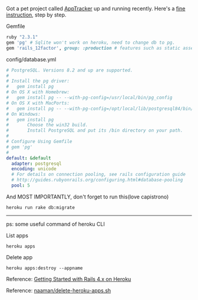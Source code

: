 Got a pet project called [AppTracker](https://itunesapptracker.herokuapp.com/apps) up and running recently. Here's a [fine instruction](https://devcenter.heroku.com/articles/getting-started-with-rails4), step by step. 

Gemfile
```ruby
ruby "2.3.1"
gem 'pg' # Sqlite won't work on heroku, need to change db to pg.
gem 'rails_12factor', group: :production # features such as static asset serving and logging on Heroku 
```

config/database.yml
```yml
# PostgreSQL. Versions 8.2 and up are supported.
#
# Install the pg driver:
#   gem install pg
# On OS X with Homebrew:
#   gem install pg -- --with-pg-config=/usr/local/bin/pg_config
# On OS X with MacPorts:
#   gem install pg -- --with-pg-config=/opt/local/lib/postgresql84/bin/pg_config
# On Windows:
#   gem install pg
#       Choose the win32 build.
#       Install PostgreSQL and put its /bin directory on your path.
#
# Configure Using Gemfile
# gem 'pg'
#
default: &default
  adapter: postgresql
  encoding: unicode
  # For details on connection pooling, see rails configuration guide
  # http://guides.rubyonrails.org/configuring.html#database-pooling
  pool: 5
```

And MOST IMPORTANTLY, don't forget to run this(love capistrono)
```shell
heroku run rake db:migrate
```

---

ps: some useful command of heroku CLI

List apps
```shell
heroku apps
```

Delete app
```shell
heroku apps:destroy --appname
```

Reference: [Getting Started with Rails 4.x on Heroku](https://devcenter.heroku.com/articles/getting-started-with-rails4)

Reference: [naaman/delete-heroku-apps.sh](https://gist.github.com/naaman/1384970#file-delete-heroku-apps-sh)